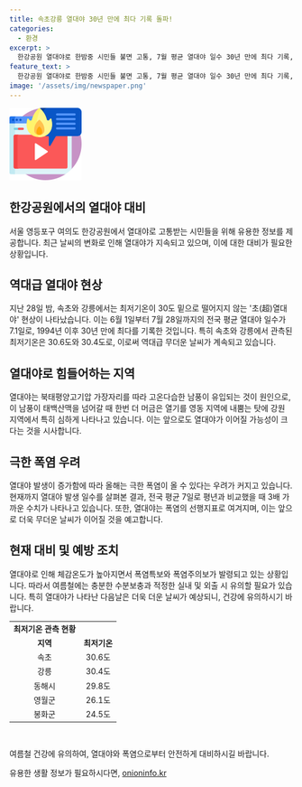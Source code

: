 ```yaml
---
title: 속초강릉 열대야 30년 만에 최다 기록 돌파!
categories:
  - 환경
excerpt: >
  한강공원 열대야로 한밤중 시민들 불면 고통, 7월 평균 열대야 일수 30년 만에 최다 기록, 초열대야 속초·강릉 첫 발생
feature_text: >
  한강공원 열대야로 한밤중 시민들 불면 고통, 7월 평균 열대야 일수 30년 만에 최다 기록, 초열대야 속초·강릉 첫 발생
image: '/assets/img/newspaper.png'
---
```


<p><img src="/assets/img/news.png" alt="rentncar 속보" /></p>

<h2>한강공원에서의 열대야 대비</h2>

<p data-ke-size="size16">서울 영등포구 여의도 한강공원에서 열대야로 고통받는 시민들을 위해 유용한 정보를 제공합니다. 최근 날씨의 변화로 인해 열대야가 지속되고 있으며, 이에 대한 대비가 필요한 상황입니다.</p>

<h2>역대급 열대야 현상</h2>

<p>지난 28일 밤, 속초와 강릉에서는 최저기온이 30도 밑으로 떨어지지 않는 '초(超)열대야' 현상이 나타났습니다. 이는 6월 1일부터 7월 28일까지의 전국 평균 열대야 일수가 7.1일로, 1994년 이후 30년 만에 최다를 기록한 것입니다. 특히 속초와 강릉에서 관측된 최저기온은 30.6도와 30.4도로, 이로써 역대급 무더운 날씨가 계속되고 있습니다.</p>

<h2>열대야로 힘들어하는 지역</h2>

<p>열대야는 북태평양고기압 가장자리를 따라 고온다습한 남풍이 유입되는 것이 원인으로, 이 남풍이 태백산맥을 넘어갈 때 한번 더 머금은 열기를 영동 지역에 내뿜는 탓에 강원 지역에서 특히 심하게 나타나고 있습니다. 이는 앞으로도 열대야가 이어질 가능성이 크다는 것을 시사합니다.</p>

<h2>극한 폭염 우려</h2>

<p>열대야 발생이 증가함에 따라 올해는 극한 폭염이 올 수 있다는 우려가 커지고 있습니다. 현재까지 열대야 발생 일수를 살펴본 결과, 전국 평균 7일로 평년과 비교했을 때 3배 가까운 수치가 나타나고 있습니다. 또한, 열대야는 폭염의 선행지표로 여겨지며, 이는 앞으로 더욱 무더운 날씨가 이어질 것을 예고합니다.</p>

<h2>현재 대비 및 예방 조치</h2>

<p>열대야로 인해 체감온도가 높아지면서 폭염특보와 폭염주의보가 발령되고 있는 상황입니다. 따라서 여름철에는 충분한 수분보충과 적정한 실내 및 외출 시 유의할 필요가 있습니다. 특히 열대야가 나타난 다음날은 더욱 더운 날씨가 예상되니, 건강에 유의하시기 바랍니다.</p>

<table>
    <tr>
        <td style="text-align: center; height: 17px;"><b>최저기온 관측 현황</b></td>
    </tr>
    <tr>
        <td style="text-align: center; height: 17px;"><b>지역</b></td>
        <td style="text-align: center; height: 17px;"><b>최저기온</b></td>
    </tr>
    <tr>
        <td style="text-align: center; height: 17px;">속초</td>
        <td style="text-align: center; height: 17px;">30.6도</td>
    </tr>
    <tr>
        <td style="text-align: center; height: 17px;">강릉</td>
        <td style="text-align: center; height: 17px;">30.4도</td>
    </tr>
    <tr>
        <td style="text-align: center; height: 17px;">동해시</td>
        <td style="text-align: center; height: 17px;">29.8도</td>
    </tr>
    <tr>
        <td style="text-align: center; height: 17px;">영월군</td>
        <td style="text-align: center; height: 17px;">26.1도</td>
    </tr>
    <tr>
        <td style="text-align: center; height: 17px;">봉화군</td>
        <td style="text-align: center; height: 17px;">24.5도</td>
    </tr>
</table>

<p data-ke-size="size16">&nbsp;</p>

<p data-ke-size="size16">여름철 건강에 유의하여, 열대야와 폭염으로부터 안전하게 대비하시길 바랍니다.</p>
유용한 생활 정보가 필요하시다면, <a href="https://onioninfo.kr" rel="dofollow">onioninfo.kr</a>


